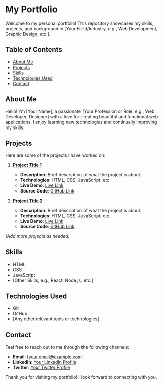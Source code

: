 # My Portfolio

Welcome to my personal portfolio! This repository showcases my skills, projects, and background in [Your Field/Industry, e.g., Web Development, Graphic Design, etc.].

## Table of Contents

- [About Me](#about-me)
- [Projects](#projects)
- [Skills](#skills)
- [Technologies Used](#technologies-used)
- [Contact](#contact)

## About Me

Hello! I'm [Your Name], a passionate [Your Profession or Role, e.g., Web Developer, Designer] with a love for creating beautiful and functional web applications. I enjoy learning new technologies and continually improving my skills.

## Projects

Here are some of the projects I have worked on:

1. **[Project Title 1](link-to-project)**
   - **Description**: Brief description of what the project is about.
   - **Technologies**: HTML, CSS, JavaScript, etc.
   - **Live Demo**: [Live Link](link-to-live-demo)
   - **Source Code**: [GitHub Link](link-to-source-code)

2. **[Project Title 2](link-to-project)**
   - **Description**: Brief description of what the project is about.
   - **Technologies**: HTML, CSS, JavaScript, etc.
   - **Live Demo**: [Live Link](link-to-live-demo)
   - **Source Code**: [GitHub Link](link-to-source-code)

*(Add more projects as needed)*

## Skills

- HTML
- CSS
- JavaScript
- [Other Skills, e.g., React, Node.js, etc.]

## Technologies Used

- Git
- GitHub
- [Any other relevant tools or technologies]

## Contact

Feel free to reach out to me through the following channels:

- **Email**: [your.email@example.com]
- **LinkedIn**: [Your LinkedIn Profile](link-to-linkedin)
- **Twitter**: [Your Twitter Profile](link-to-twitter)

Thank you for visiting my portfolio! I look forward to connecting with you.
